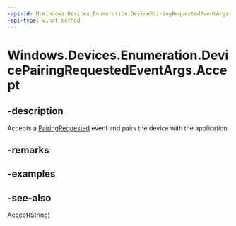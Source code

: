 ----api-id: M:Windows.Devices.Enumeration.DevicePairingRequestedEventArgs.Accept
-api-type: winrt method
---<!-- Method syntaxpublic void Accept()--># Windows.Devices.Enumeration.DevicePairingRequestedEventArgs.Accept## -descriptionAccepts a [PairingRequested](deviceinformationcustompairing_pairingrequested.md) event and pairs the device with the application.## -remarks## -examples## -see-also[Accept(String)](devicepairingrequestedeventargs_accept_711758752.md)